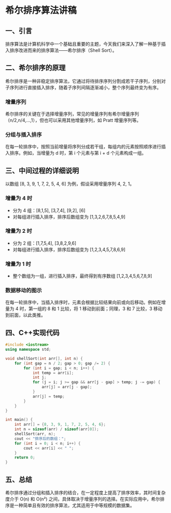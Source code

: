 # 希尔排序算法讲稿

## 一、引言
排序算法是计算机科学中一个基础且重要的主题，今天我们来深入了解一种基于插入排序改进而来的排序算法——希尔排序（Shell Sort）。

## 二、希尔排序的原理
希尔排序是一种非稳定排序算法，它通过将待排序序列分割成若干子序列，分别对子序列进行直接插入排序，随着子序列间隔逐渐减小，整个序列最终变为有序。

### 增量序列
希尔排序的关键在于选择增量序列，常见的增量序列有希尔增量序列（n/2,n/4,…,1），但也可以采用其他增量序列，如 Pratt 增量序列等。

### 分组与插入排序
在每一轮排序中，按照当前增量将序列分成若干组，每组内的元素按照顺序进行插入排序。例如，当增量为 d 时，第 i 个元素与第 i + d 个元素构成一组。

## 三、中间过程的详细说明
以数组 [8, 3, 9, 1, 7, 2, 5, 4, 6] 为例，假设采用增量序列 4, 2, 1。

### 增量为 4 时
- 分为 4 组：[8,1,5], [3,7,4], [9,2], [6]
- 对每组进行插入排序，排序后数组变为 [1,3,2,6,7,8,5,4,9]

### 增量为 2 时
- 分为 2 组：[1,7,5,4], [3,8,2,9,6]
- 对每组进行插入排序，排序后数组变为 [1,2,3,4,5,7,8,6,9]

### 增量为 1 时
- 整个数组为一组，进行插入排序，最终得到有序数组 [1,2,3,4,5,6,7,8,9]

### 数据移动的图示
在每一轮排序中，当插入排序时，元素会根据比较结果向前或向后移动。例如在增量为 4 时，第一组的 8 和 1 比较，将 1 移动到前面；同理，3 和 7 比较，3 移动到前面，以此类推。

## 四、C++实现代码
```cpp
#include <iostream>
using namespace std;

void shellSort(int arr[], int n) {
    for (int gap = n / 2; gap > 0; gap /= 2) {
        for (int i = gap; i < n; i++) {
            int temp = arr[i];
            int j;
            for (j = i; j >= gap && arr[j - gap] > temp; j -= gap) {
                arr[j] = arr[j - gap];
            }
            arr[j] = temp;
        }
    }
}

int main() {
    int arr[] = {8, 3, 9, 1, 7, 2, 5, 4, 6};
    int n = sizeof(arr) / sizeof(arr[0]);
    shellSort(arr, n);
    cout << "排序后的数组：";
    for (int i = 0; i < n; i++) {
        cout << arr[i] << " ";
    }
    return 0;
}
```

## 五、总结
希尔排序通过分组和插入排序的结合，在一定程度上提高了排序效率，其时间复杂度介于 O(n) 和 O(n²) 之间，具体取决于增量序列的选择。在实际应用中，希尔排序是一种简单且有效的排序算法，尤其适用于中等规模的数据集。